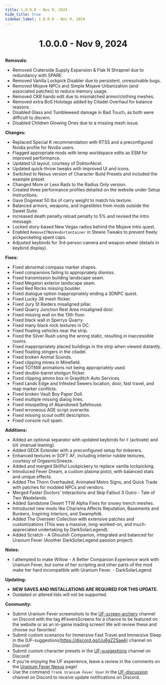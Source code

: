 ```yaml
---
title: 1.0.0.0 - Nov 9, 2024
hide_title: true
sidebar_label: 1.0.0.0 - Nov 9, 2024
---
```


# <p align="center"> 1.0.0.0 - Nov 9, 2024 </p>

**Removals:**
- Removed Craterside Supply Expansion & Flak N Shrapnel due to redundancy with SPARE.
- Removed Vanilla Lockpick Disabler due to persistent, unresolvable bugs.
- Removed Mojave NPCs and Simple Mojave Urbanization (and associated patches) to reduce memory usage.
- Removed CKR hands edit due to mismatched armor/clothing meshes.
- Removed extra BoS Holotags added by Citadel Overhaul for balance reasons.
- Disabled Glass and Tumbleweed damage in Bad Touch, as both were difficult to discern.
- Disabled Children Glowing Ones due to a missing mesh issue.

**Changes:**
- Replaced Special K recommendation with RTSS and a preconfigured Nvidia profile for Nvidia users.
- Flagged appropriate mods with temp worldspace edits as ESM for improved performance.
- Updated UI layout, courtesy of DoktorAkcel.
- Updated quick-throw tweaks with improved UI and icons.
- Switched to Nexus version of Character Build Presets and included the example preset.
- Changed More or Less Rads to the Radius Only version.
- Created three performance profiles detailed on the website under Setup Instructions.
- Gave Dogmeat 50 lbs of carry weight to match his texture.
- Balanced armors, weapons, and ingestibles from mods outside the Sweet Suite.
- Increased death penalty reload penalty to 5% and revised the intro message.
- Locked story-based New Vegas radios behind the Mojave intro quest.
- Enabled `RemoveIfNoVendorContainer` in Stewie Tweaks to prevent freely pickpocketing spent caps.
- Adjusted keybinds for 3rd-person camera and weapon wheel (details in keybind display).

**Fixes:**
- Fixed abnormal compass marker shapes.
- Fixed companions failing to appropriately dismiss.
- Fixed transmission building landscape seam.
- Fixed Megaton exterior landscape seam.
- Fixed Red Rocks missing boulder.
- Fixed dialogue option inappropriately ending a 3DNPC quest.
- Fixed Lucky 38 mesh flicker.
- Fixed Jury St Raiders misaligned pillar.
- Fixed Quarry Junction Rest Area misaligned door.
- Fixed missing wall on the 13th floor.
- Fixed black wall in Sperrys Quarry.
- Fixed many black rock textures in DC.
- Fixed floating vehicles near the strip.
- Fixed the Silver Rush using the wrong static, resulting in inaccessible rooms.
- Fixed inappropriately placed buildings in the strip when viewed distantly.
- Fixed floating stingers in the citadel.
- Fixed broken Animal Sounds.
- Fixed clipping mines in Minefield.
- Fixed TOTNW animations not being appropriately used.
- Fixed double-barrel shotgun flicker.
- Fixed clipping ammo box in Grayditch Auto Services.
- Fixed Lands Edge and Infested Sewers location, door, fast travel, and map marker conflicts.
- Fixed broken Vault Boy Paper Doll.
- Fixed multiple missing dialog lines.
- Fixed misspelling of Abandoned Safehouse.
- Fixed erroneous AGE script overwrite.
- Fixed missing scout outfit description.
- Fixed console null spam.

**Additions:**
- Added an optional separator with updated keybinds for `F` (activate) and `Q`/`E` (manual leaning).
- Added GECK Extender with a preconfigured setup for tinkerers.
- Enhanced textures in SOFT AF, including interior rubble textures, courtesy of OrgasmicSneeze.
- Added and merged Skillful Lockpickery to replace vanilla lockpicking.
- Introduced Fever Dream, a custom plasma pistol, with balanced stats and unique effects.
- Added The Thorn Overhauled, Animated Metro Signs, and Quick Trade with patches for modded NPCs and vendors.
- Merged Faster Doctors' Interactions and Skip Fallout 3 Outro - Tale of Two Wastelands.
- Added Sandstone Desert TTW Alpha Fixes for snowy trench meshes.
- Introduced new mods like Charisma Affects Reputation, Basements and Bunkers, Inspiring Interiors, and Swampfolk.
- Added The Overseer Collection with extensive patches and customizations (This was a massive, long-worked-on, and much-appreciated undertaking by DarkSolarLegend).
- Added Scratch - A Ghoulish Companion, integrated and balanced for Uranium Fever (Another DarkSolarLegend passion project).

**Notes:**
- I attempted to make Willow - A Better Companion Experience work with Uranium Fever, but some of her scripting and other parts of the mod make her hard incompatible with Uranium Fever. - DarkSolarLegend

**Updating:**
- **NEW SAVES AND INSTALLATIONS ARE REQUIRED FOR THIS UPDATE.**
- Outdated or altered lists will not be supported.

**Community:**
- Submit Uranium Fever screenshots to the [UF-screen-archery](https://discord.gg/Uu6gZZSaeA) channel on Discord with the tag #FeversScreens for a chance to be featured on the website or as an in-game loading screen! We will review these and choose our favorites!
- Submit custom scenarios for Immersive Fast Travel and Immersive Sleep in the [UF-suggestions]https://discord.gg/Uu6gZZSaeA) channel on Discord!
- Submit custom character presets in the [UF-suggestions](https://discord.gg/Uu6gZZSaeA) channel on Discord!
- If you’re enjoying the UF experience, leave a review in the comments on the [Uranium Fever Nexus](https://www.nexusmods.com/newvegas/mods/89815?tab=posts&BH=3) page!
- Use the command `?rank Uranium Fever User` in the [UF-discussion](https://discord.gg/Uu6gZZSaeA) channel on Discord to receive update notifications on Discord.

